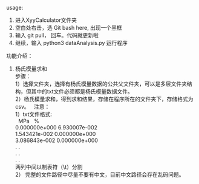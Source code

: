 usage:
1. 进入XyyCalculator文件夹
2. 空白处右击，选 Git bash here, 出现一个黑框
3. 输入 git pull， 回车。代码就更新啦
4. 继续，输入 python3 dataAnalysis.py 运行程序


功能介绍：
1. 杨氏模量求和  
步骤：  
1）选择文件夹，选择有杨氏模量数据的公共父文件夹，可以是多层文件夹结构，但其中的txt文件必须都是杨氏模量数据文件。  
2）杨氏模量求和，得到求和结果，存储在程序所在的文件夹下，存储格式为csv。  
注意：  
1）txt文件格式:  
		    MPa    %   
			0.000000e+000	6.930007e-002  
			1.543421e-002	0.000000e+000  
			3.086843e-002	0.000000e+000  
			.				.  
			.				.  
			.				.  
			两列中间以制表符（\t）分割  
2） 完整的文件路径中尽量不要有中文，目前中文路径会存在乱码问题。
			
